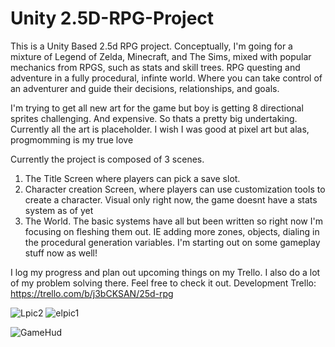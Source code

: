 # Unity 2.5D-RPG-Project
This is a Unity Based 2.5d RPG project. Conceptually, I'm going for a mixture of Legend of Zelda, Minecraft, and The Sims, mixed with popular mechanics from RPGS, such as stats and skill trees. RPG questing and adventure in a fully procedural, infinte world. Where you can take control of an adventurer and guide their decisions, relationships, and goals.

I'm trying to get all new art for the game but boy is getting 8 directional sprites challenging. And expensive. So thats a pretty big undertaking. 
Currently all the art is placeholder. I wish I was good at pixel art but alas, progmomming is my true love

Currently the project is composed of 3 scenes.
1. The Title Screen where players can pick a save slot.
2. Character creation Screen, where players can use customization tools to create a character. Visual only right now, the game doesnt have a stats system as of yet
3. The World. The basic systems have all but been written so right now I'm focusing on fleshing them out. IE adding more zones, objects, dialing in the procedural generation variables. I'm starting out on some gameplay stuff now as well!

I log my progress and plan out upcoming things on my Trello. I also do a lot of my problem solving there. Feel free to check it out.
Development Trello: https://trello.com/b/j3bCKSAN/25d-rpg



![Lpic2](https://user-images.githubusercontent.com/80863542/125507269-a8fcc5b9-0d6a-4586-82f3-25003c6b13a4.png)
![elpic1](https://user-images.githubusercontent.com/80863542/125507274-fe3ba72f-9962-46e9-bb2d-761d9a67f3f0.png)

![GameHud](https://user-images.githubusercontent.com/80863542/143786550-50a429e5-5e1f-4834-b2d1-caeb547a60db.png)
